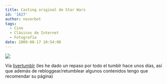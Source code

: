 ```yaml
---
title: Casting original de Star Wars
id: '1627'
author: neverbot
tags:
  - Cine
  - Clásicos de Internet
  - Fotografía
date: 2009-08-17 10:54:00
---
```


[![](./vVmbDWseNq21jzylYaRvKg4vo1_500.jpg)](http://livercake.tumblr.com/post/144272860/definitivamente-m-s-cool-con-disfraces)

Vía [livertumblr](http://livercake.tumblr.com/post/144272860/definitivamente-m-s-cool-con-disfraces) (les he dado un repaso por todo el tumblr hace unos días, así que además de rebloggear/retumblear algunos contenidos tengo que recomendar su página)